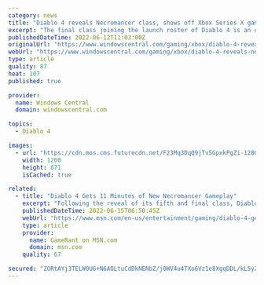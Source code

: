 ```yaml
---
category: news
title: "Diablo 4 reveals Necromancer class, shows off Xbox Series X gameplay"
excerpt: "The final class joining the launch roster of Diablo 4 is an old favorite that brings their own party wherever they go."
publishedDateTime: 2022-06-12T11:03:00Z
originalUrl: "https://www.windowscentral.com/gaming/xbox/diablo-4-reveals-necromancer-class-shows-off-xbox-series-x-gameplay"
webUrl: "https://www.windowscentral.com/gaming/xbox/diablo-4-reveals-necromancer-class-shows-off-xbox-series-x-gameplay"
type: article
quality: 87
heat: 107
published: true

provider:
  name: Windows Central
  domain: windowscentral.com

topics:
  - Diablo 4

images:
  - url: "https://cdn.mos.cms.futurecdn.net/F23Mq3DqQ9jTv5GpxkPgZi-1200-80.jpg"
    width: 1200
    height: 671
    isCached: true

related:
  - title: "Diablo 4 Gets 11 Minutes of New Necromancer Gameplay"
    excerpt: "Following the reveal of its fifth and final class, Diablo 4 shows off the customization available for those wanting to control armies of the dead."
    publishedDateTime: 2022-06-15T06:50:45Z
    webUrl: "https://www.msn.com/en-us/entertainment/gaming/diablo-4-gets-11-minutes-of-new-necromancer-gameplay/ar-AAYuOMp"
    type: article
    provider:
      name: GameRant on MSN.com
      domain: msn.com
    quality: 67

secured: "ZORtAYj3TELW0U6+N6AOLtuCdDkNENbZ/j0WV4u4TXo6Vz1e8XgqDDL/kL5yZslIFZr7TXt0Y5BHHDTyg6hlaMfEa81naUxx51leZIlBSOYBkyzXC25/dtU8FFKDsNhqkFmE8yZlqRjXsoxJJiVsN+/Gmv48cMwzBe7w50YEwaXm/lMckXaJL4zYL60ZBKnBsm4FomIO6DhT9JySnvu2i95enXcxq3R0Ve4cL2otOAT7u/tb3OR2+F9qp7x38rlQ2cyfUcPupxgIW4uosKlwgOKsxvayVNP4FBOk3wrT5Gir/LK7mHIQnLViv4Vfst2jh/dX/LHG3P7UI4W0GGRtFcJ/7hX5zZ2r0XnWluuhkdg=;tHKU1D+ZnO07jLChQ6gV5A=="
---
```


